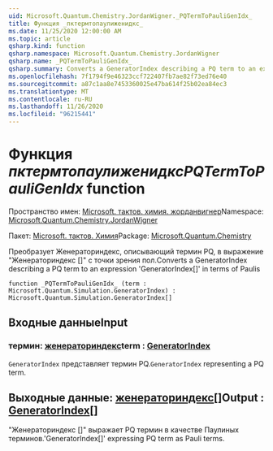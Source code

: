 ```yaml
---
uid: Microsoft.Quantum.Chemistry.JordanWigner._PQTermToPauliGenIdx_
title: Функция _пктермтопаулиженидкс_
ms.date: 11/25/2020 12:00:00 AM
ms.topic: article
qsharp.kind: function
qsharp.namespace: Microsoft.Quantum.Chemistry.JordanWigner
qsharp.name: _PQTermToPauliGenIdx_
qsharp.summary: Converts a GeneratorIndex describing a PQ term to an expression 'GeneratorIndex[]' in terms of Paulis
ms.openlocfilehash: 7f1794f9e46323ccf722407fb7ae82f73ed76e40
ms.sourcegitcommit: a87c1aa8e7453360025e47ba614f25b02ea84ec3
ms.translationtype: MT
ms.contentlocale: ru-RU
ms.lasthandoff: 11/26/2020
ms.locfileid: "96215441"
---
```

# <a name="_pqtermtopauligenidx_-function"></a><span data-ttu-id="459cb-102">Функция _пктермтопаулиженидкс_</span><span class="sxs-lookup"><span data-stu-id="459cb-102">_PQTermToPauliGenIdx_ function</span></span>

<span data-ttu-id="459cb-103">Пространство имен: [Microsoft. тактов. химия. жорданвигнер](xref:Microsoft.Quantum.Chemistry.JordanWigner)</span><span class="sxs-lookup"><span data-stu-id="459cb-103">Namespace: [Microsoft.Quantum.Chemistry.JordanWigner](xref:Microsoft.Quantum.Chemistry.JordanWigner)</span></span>

<span data-ttu-id="459cb-104">Пакет: [Microsoft. тактов. Химия](https://nuget.org/packages/Microsoft.Quantum.Chemistry)</span><span class="sxs-lookup"><span data-stu-id="459cb-104">Package: [Microsoft.Quantum.Chemistry](https://nuget.org/packages/Microsoft.Quantum.Chemistry)</span></span>


<span data-ttu-id="459cb-105">Преобразует Женераториндекс, описывающий термин PQ, в выражение "Женераториндекс []" с точки зрения пол.</span><span class="sxs-lookup"><span data-stu-id="459cb-105">Converts a GeneratorIndex describing a PQ term to an expression 'GeneratorIndex[]' in terms of Paulis</span></span>

```qsharp
function _PQTermToPauliGenIdx_ (term : Microsoft.Quantum.Simulation.GeneratorIndex) : Microsoft.Quantum.Simulation.GeneratorIndex[]
```


## <a name="input"></a><span data-ttu-id="459cb-106">Входные данные</span><span class="sxs-lookup"><span data-stu-id="459cb-106">Input</span></span>

### <a name="term--generatorindex"></a><span data-ttu-id="459cb-107">термин: [женераториндекс](xref:Microsoft.Quantum.Simulation.GeneratorIndex)</span><span class="sxs-lookup"><span data-stu-id="459cb-107">term : [GeneratorIndex](xref:Microsoft.Quantum.Simulation.GeneratorIndex)</span></span>

<span data-ttu-id="459cb-108">`GeneratorIndex` представляет термин PQ.</span><span class="sxs-lookup"><span data-stu-id="459cb-108">`GeneratorIndex` representing a PQ term.</span></span>



## <a name="output--generatorindex"></a><span data-ttu-id="459cb-109">Выходные данные: [женераториндекс](xref:Microsoft.Quantum.Simulation.GeneratorIndex)[]</span><span class="sxs-lookup"><span data-stu-id="459cb-109">Output : [GeneratorIndex](xref:Microsoft.Quantum.Simulation.GeneratorIndex)[]</span></span>

<span data-ttu-id="459cb-110">"Женераториндекс []" выражает PQ термин в качестве Паулиных терминов.</span><span class="sxs-lookup"><span data-stu-id="459cb-110">'GeneratorIndex[]' expressing PQ term as Pauli terms.</span></span>